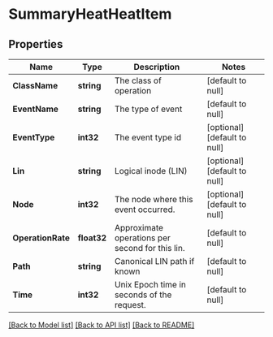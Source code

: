 # SummaryHeatHeatItem

## Properties
Name | Type | Description | Notes
------------ | ------------- | ------------- | -------------
**ClassName** | **string** | The class of operation | [default to null]
**EventName** | **string** | The type of event | [default to null]
**EventType** | **int32** | The event type id | [optional] [default to null]
**Lin** | **string** | Logical inode (LIN) | [optional] [default to null]
**Node** | **int32** | The node where this event occurred. | [optional] [default to null]
**OperationRate** | **float32** | Approximate operations per second for this lin. | [default to null]
**Path** | **string** | Canonical LIN path if known | [default to null]
**Time** | **int32** | Unix Epoch time in seconds of the request. | [default to null]

[[Back to Model list]](../README.md#documentation-for-models) [[Back to API list]](../README.md#documentation-for-api-endpoints) [[Back to README]](../README.md)



